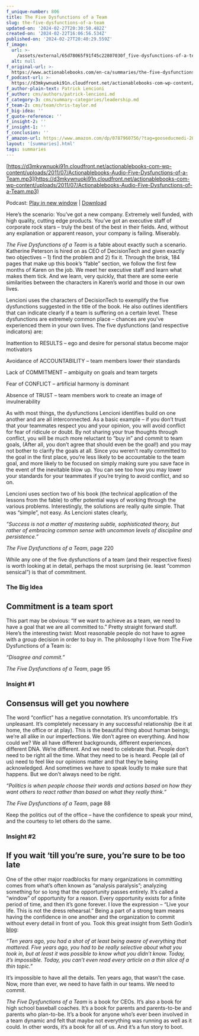 ```yaml
---
f_unique-number: 806
title: The Five Dysfunctions of a Team
slug: the-five-dysfunctions-of-a-team
updated-on: '2024-02-27T20:30:50.482Z'
created-on: '2024-02-22T16:06:56.534Z'
published-on: '2024-02-27T20:40:29.559Z'
f_image:
  url: >-
    /assets/external/65d78065f91f45c22807030f_five-dysfunctions-of-a-team-sm.jpeg
  alt: null
f_original-url: >-
  https://www.actionablebooks.com/en-ca/summaries/the-five-dysfunctions-of-a-team/
f_podcast-url: >-
  https://d3mkywnuoki91n.cloudfront.net/actionablebooks-com-wp-content/uploads/2011/07/Actionablebooks-Audio-Five-Dysfunctions-of-a-Team.mp3
f_author-plain-text: Patrick Lencioni
f_author: cms/authors/patrick-lencioni.md
f_category-3: cms/summary-categories/leadership.md
f_team-2: cms/team/chris-taylor.md
f_big-idea: ''
f_quote-reference: ''
f_insight-2: ''
f_insight-1: ''
f_conclusion: ''
f_amazon-url: https://www.amazon.com/dp/0787960756/?tag=gooseducmedi-20
layout: '[summaries].html'
tags: summaries
---
```


[https://d3mkywnuoki91n.cloudfront.net/actionablebooks-com-wp-content/uploads/2011/07/Actionablebooks-Audio-Five-Dysfunctions-of-a-Team.mp3](https://d3mkywnuoki91n.cloudfront.net/actionablebooks-com-wp-content/uploads/2011/07/Actionablebooks-Audio-Five-Dysfunctions-of-a-Team.mp3)

Podcast: [Play in new window](https://d3mkywnuoki91n.cloudfront.net/actionablebooks-com-wp-content/uploads/2011/07/Actionablebooks-Audio-Five-Dysfunctions-of-a-Team.mp3) | [Download](https://d3mkywnuoki91n.cloudfront.net/actionablebooks-com-wp-content/uploads/2011/07/Actionablebooks-Audio-Five-Dysfunctions-of-a-Team.mp3)

Here’s the scenario: You’ve got a new company. Extremely well funded, with high quality, cutting edge products. You’ve got an executive staff of corporate rock stars – truly the best of the best in their fields. And, without any explanation or apparent reason, your company is failing. Miserably.

_The Five Dysfunctions of a Team_ is a fable about exactly such a scenario. Katherine Peterson is hired on as CEO of DecisionTech and given exactly two objectives – 1) find the problem and 2) fix it. Through the brisk, 184 pages that make up this book’s “fable” section, we follow the first few months of Karen on the job. We meet her executive staff and learn what makes them tick. And we learn, very quickly, that there are some eerie similarities between the characters in Karen’s world and those in our own lives.

Lencioni uses the characters of DecisionTech to exemplify the five dysfunctions suggested in the title of the book. He also outlines identifiers that can indicate clearly if a team is suffering on a certain level. These dysfunctions are extremely common place – chances are you’ve experienced them in your own lives. The five dysfunctions (and respective indicators) are:

Inattention to RESULTS – ego and desire for personal status become major motivators

Avoidance of ACCOUNTABILITY – team members lower their standards

Lack of COMMITMENT – ambiguity on goals and team targets

Fear of CONFLICT – artificial harmony is dominant

Absence of TRUST – team members work to create an image of invulnerability

As with most things, the dysfunctions Lencioni identifies build on one another and are all interconnected. As a basic example – if you don’t trust that your teammates respect you and your opinion, you will avoid conflict for fear of ridicule or doubt. By not sharing your true thoughts through conflict, you will be much more reluctant to “buy in” and commit to team goals, (After all, you don’t agree that should even be the goal!) and you may not bother to clarify the goals at all. Since you weren’t really committed to the goal in the first place, you’re less likely to be accountable to the team goal, and more likely to be focused on simply making sure you save face in the event of the inevitable blow up. You can see too how you may lower your standards for your teammates if you’re trying to avoid conflict, and so on.

Lencioni uses section two of his book (the technical application of the lessons from the fable) to offer potential ways of working through the various problems. Interestingly, the solutions are really quite simple. That was “simple”, not easy. As Lencioni states clearly,

_“Success is not a matter of mastering subtle, sophisticated theory, but rather of embracing common sense with uncommon levels of discipline and persistence.”_

_The Five Dysfunctions of a Team_, page 220

While any one of the five dysfunctions of a team (and their respective fixes) is worth looking at in detail, perhaps the most surprising (ie. least “common sensical”) is that of commitment.

### The Big Idea

Commitment is a team sport
--------------------------

This part may be obvious: “If we want to achieve as a team, we need to have a goal that we are all committed to.” Pretty straight forward stuff. Here’s the interesting twist: Most reasonable people do not have to agree with a group decision in order to buy in. The philosophy I love from The Five Dysfunctions of a Team is:

_“Disagree and commit.”_

_The Five Dysfunctions of a Team_, page 95

### Insight #1

Consensus will get you nowhere
------------------------------

The word “conflict” has a negative connotation. It’s uncomfortable. It’s unpleasant. It’s completely necessary in any successful relationship (be it at home, the office or at play). This is the beautiful thing about human beings; we’re all alike in our imperfections. We don’t agree on everything. And how could we? We all have different backgrounds, different experiences, different DNA. We’re different. And we need to celebrate that. People don’t need to be right all the time. What they need to be is heard. People (all of us) need to feel like our opinions matter and that they’re being acknowledged. And sometimes we have to speak loudly to make sure that happens. But we don’t always need to be right.

_“Politics is when people choose their words and actions based on how they want others to react rather than based on what they really think.”_

_The Five Dysfunctions of a Team_, page 88

Keep the politics out of the office – have the confidence to speak your mind, and the courtesy to let others do the same.

### Insight #2

If you wait ‘till you’re sure, you’re sure to be too late
---------------------------------------------------------

One of the other major roadblocks for many organizations in committing comes from what’s often known as “analysis paralysis”; analyzing something for so long that the opportunity passes entirely. It’s called a “window” of opportunity for a reason. Every opportunity exists for a finite period of time, and then it’s gone forever. I love the expression – “Live your life. This is not the dress rehearsal.” Being a part of a strong team means having the confidence in one another and the organization to commit without every detail in front of you. Took this great insight from Seth Godin’s [blog](http://sethgodin.typepad.com/seths_blog/2008/12/warning-the-int.html):

_“Ten years ago, you had a shot of at least being aware of everything that mattered. Five years ago, you had to be really selective about what you took in, but at least it was possible to know what you didn’t know. Today, it’s impossible. Today, you can’t even read every article on a thin slice of a thin topic.”_

It’s impossible to have all the details. Ten years ago, that wasn’t the case. Now, more than ever, we need to have faith in our teams. We need to commit.

_The Five Dysfunctions of a Team_ is a book for CEOs. It’s also a book for high school baseball coaches. It’s a book for parents and parents-to-be and parents who plan-to-be. It’s a book for anyone who’s ever been involved in a team dynamic and felt that maybe not everything was running as well as it could. In other words, it’s a book for all of us. And it’s a fun story to boot.
